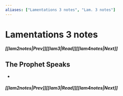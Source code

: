 ```yaml
---
aliases: ["Lamentations 3 notes", "Lam. 3 notes"]
---
```

# Lamentations 3 notes
##### <span class=arrow-left></span>[[lam2notes|Prev]]<span class=navigation-separator></span>[[lam3|Read]]<span class=navigation-separator></span>[[lam4notes|Next]]<span class=arrow-right></span>
## The Prophet Speaks
- 
##### <span class=arrow-left></span>[[lam2notes|Prev]]<span class=navigation-separator></span>[[lam3|Read]]<span class=navigation-separator></span>[[lam4notes|Next]]<span class=arrow-right></span>